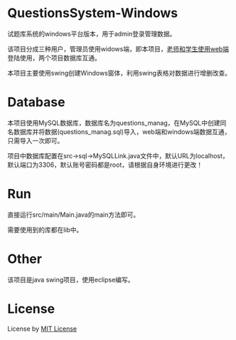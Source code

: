 # QuestionsSystem-Windows
试题库系统的windows平台版本，用于admin登录管理数据。

该项目分成三种用户，管理员使用widows端，即本项目，[老师和学生使用web端](https://github.com/black-six/QuestionsSystem-Web)
登陆使用，两个项目数据库互通。

本项目主要使用swing创建Windows窗体，利用swing表格对数据进行增删改查。

# Database
本项目使用MySQL数据库，数据库名为questions_manag，在MySQL中创建同名数据库并将数据(questions_manag.sql)导入，web端和windows端数据互通，只需导入一次即可。

项目中数据库配置在src->sql->MySQLLink.java文件中，默认URL为localhost，默认端口为3306，默认账号密码都是root，请根据自身环境进行更改！

# Run
直接运行src/main/Main.java的main方法即可。

需要使用到的库都在lib中。

# Other
该项目是java swing项目，使用eclipse编写。

# License
License by [MIT License](https://github.com/black-six/QuestionsSystem-Windows/blob/main/LICENSE) 